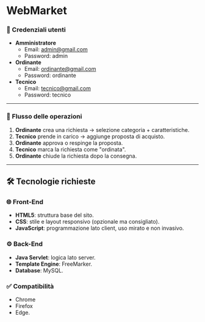# WebMarket

### 👤 Credenziali utenti
- **Amministratore**
  - Email: admin@gmail.com
  - Password: admin
- **Ordinante**
  - Email: ordinante@gmail.com
  - Password: ordinante
- **Tecnico**
  - Email: tecnico@gmail.com
  - Password: tecnico

---

### 📌 Flusso delle operazioni
1. **Ordinante** crea una richiesta → selezione categoria + caratteristiche.
2. **Tecnico** prende in carico → aggiunge proposta di acquisto.
3. **Ordinante** approva o respinge la proposta.
4. **Tecnico** marca la richiesta come "ordinata".
5. **Ordinante** chiude la richiesta dopo la consegna.

---

## 🛠️ Tecnologie richieste

### 🌐 Front-End
- **HTML5**: struttura base del sito.
- **CSS**: stile e layout responsivo (opzionale ma consigliato).
- **JavaScript**: programmazione lato client, uso mirato e non invasivo.

### ⚙️ Back-End
- **Java Servlet**: logica lato server.
- **Template Engine**: FreeMarker.
- **Database**: MySQL.

### ✅ Compatibilità
- Chrome
- Firefox
- Edge.

